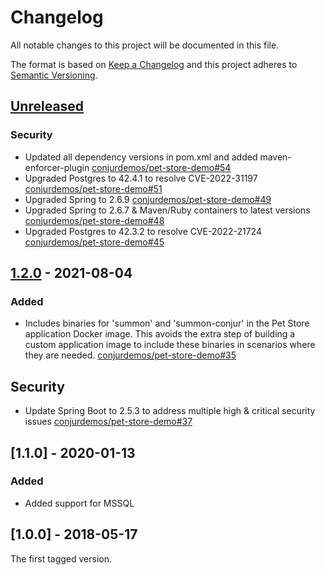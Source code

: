 # Changelog
All notable changes to this project will be documented in this file.

The format is based on [Keep a Changelog](http://keepachangelog.com/en/1.0.0/)
and this project adheres to [Semantic Versioning](http://semver.org/spec/v2.0.0.html).

## [Unreleased]
### Security
- Updated all dependency versions in pom.xml and added maven-enforcer-plugin
  [conjurdemos/pet-store-demo#54](https://github.com/conjurdemos/pet-store-demo/pull/54)
- Upgraded Postgres to 42.4.1 to resolve CVE-2022-31197
  [conjurdemos/pet-store-demo#51](https://github.com/conjurdemos/pet-store-demo/pull/51)
- Upgraded Spring to 2.6.9
  [conjurdemos/pet-store-demo#49](https://github.com/conjurdemos/pet-store-demo/pull/49)
- Upgraded Spring to 2.6.7 & Maven/Ruby containers to latest versions
  [conjurdemos/pet-store-demo#48](https://github.com/conjurdemos/pet-store-demo/pull/48)
- Upgraded Postgres to 42.3.2 to resolve CVE-2022-21724
  [conjurdemos/pet-store-demo#45](https://github.com/conjurdemos/pet-store-demo/pull/45)

## [1.2.0] - 2021-08-04

### Added
- Includes binaries for 'summon' and 'summon-conjur' in the Pet Store
  application Docker image. This avoids the extra step of building a custom
  application image to include these binaries in scenarios where they are
  needed.
  [conjurdemos/pet-store-demo#35](https://github.com/conjurdemos/pet-store-demo/pull/35)

## Security
- Update Spring Boot to 2.5.3 to address multiple high & critical security issues
  [conjurdemos/pet-store-demo#37](https://github.com/conjurdemos/pet-store-demo/pull/37)

## [1.1.0] - 2020-01-13

### Added
- Added support for MSSQL

## [1.0.0] - 2018-05-17

The first tagged version.

[Unreleased]: https://github.com/cyberark/secretless-broker/compare/v1.2.0...HEAD
[1.2.0]: https://github.com/cyberark/secretless-broker/compare/v1.1.0...v1.2.0
